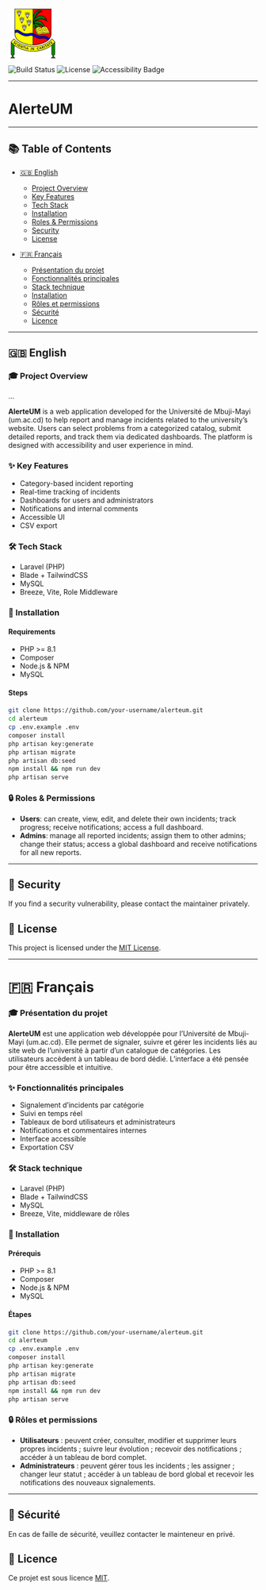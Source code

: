 <p align="left">
  <img src="public/logo-um.webp" alt="Université de Mbuji-Mayi Logo" width="100" style="margin-right: 15px; vertical-align: middle;">
  <strong style="font-size: 2em; vertical-align: middle;"></strong>
</p>

<p>
  <img src="https://img.shields.io/badge/build-passing-brightgreen" alt="Build Status">
  <img src="https://img.shields.io/badge/license-MIT-blue.svg" alt="License">
  <img src="https://img.shields.io/badge/accessibility-designed%20for%20all-blueviolet" alt="Accessibility Badge">
</p>

---

# AlerteUM

---

## 📚 Table of Contents

- [🇬🇧 English](#-english)
  - [ Project Overview](#-project-overview)
  - [ Key Features](#-key-features)
  - [ Tech Stack](#️-tech-stack)
  - [ Installation](#-installation)
  - [ Roles & Permissions](#-roles--permissions)
  - [ Security](#-security)
  - [ License](#-license)

- [🇫🇷 Français](#-français)
  - [ Présentation du projet](#-présentation-du-projet)
  - [ Fonctionnalités principales](#-fonctionnalités-principales)
  - [ Stack technique](#️-stack-technique)
  - [ Installation](#-installation-1)
  - [ Rôles et permissions](#-rôles-et-permissions)
  - [ Sécurité](#-sécurité)
  - [ Licence](#-licence)

---

## 🇬🇧 English

### 🎓 Project Overview
...


**AlerteUM** is a web application developed for the Université de Mbuji-Mayi (um.ac.cd) to help report and manage incidents related to the university’s website. Users can select problems from a categorized catalog, submit detailed reports, and track them via dedicated dashboards. The platform is designed with accessibility and user experience in mind.

### ✨ Key Features
- Category-based incident reporting
- Real-time tracking of incidents
- Dashboards for users and administrators
- Notifications and internal comments
- Accessible UI
- CSV export

### 🛠️ Tech Stack

- Laravel (PHP)
- Blade + TailwindCSS
- MySQL
- Breeze, Vite, Role Middleware

### 🚀 Installation

#### Requirements
- PHP >= 8.1
- Composer
- Node.js & NPM
- MySQL

#### Steps

```bash
git clone https://github.com/your-username/alerteum.git
cd alerteum
cp .env.example .env
composer install
php artisan key:generate
php artisan migrate
php artisan db:seed
npm install && npm run dev
php artisan serve
```

### 🔒 Roles & Permissions

- **Users**: can create, view, edit, and delete their own incidents; track progress; receive notifications; access a full dashboard.
- **Admins**: manage all reported incidents; assign them to other admins; change their status; access a global dashboard and receive notifications for all new reports.

---


## 🔐 Security

If you find a security vulnerability, please contact the maintainer privately.

## 📄 License

This project is licensed under the [MIT License](LICENSE).

---

# 🇫🇷 Français

### 🎓 Présentation du projet

**AlerteUM** est une application web développée pour l’Université de Mbuji-Mayi (um.ac.cd). Elle permet de signaler, suivre et gérer les incidents liés au site web de l’université à partir d’un catalogue de catégories. Les utilisateurs accèdent à un tableau de bord dédié. L’interface a été pensée pour être accessible et intuitive.

### ✨ Fonctionnalités principales
- Signalement d’incidents par catégorie
- Suivi en temps réel
- Tableaux de bord utilisateurs et administrateurs
- Notifications et commentaires internes
- Interface accessible
- Exportation CSV

### 🛠️ Stack technique

- Laravel (PHP)
- Blade + TailwindCSS
- MySQL
- Breeze, Vite, middleware de rôles

### 🚀 Installation

#### Prérequis
- PHP >= 8.1
- Composer
- Node.js & NPM
- MySQL

#### Étapes

```bash
git clone https://github.com/your-username/alerteum.git
cd alerteum
cp .env.example .env
composer install
php artisan key:generate
php artisan migrate
php artisan db:seed
npm install && npm run dev
php artisan serve
```

### 🔒 Rôles et permissions

- **Utilisateurs** : peuvent créer, consulter, modifier et supprimer leurs propres incidents ; suivre leur évolution ; recevoir des notifications ; accéder à un tableau de bord complet.
- **Administrateurs** : peuvent gérer tous les incidents ; les assigner ; changer leur statut ; accéder à un tableau de bord global et recevoir les notifications des nouveaux signalements.

---


## 🔐 Sécurité

En cas de faille de sécurité, veuillez contacter le mainteneur en privé.

## 📄 Licence

Ce projet est sous licence [MIT](LICENSE).
